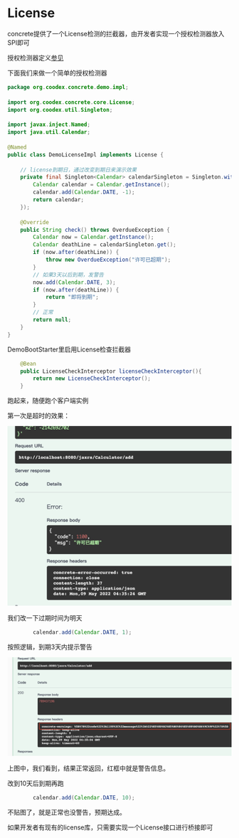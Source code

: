 # License

concrete提供了一个License检测的拦截器，由开发者实现一个授权检测器放入SPI即可

授权检测器定义[参见](https://github.com/coodex2016/concrete.coodex.org/blob/0.5.x/concrete-pom/concrete-core/src/main/java/org/coodex/concrete/core/License.java)

下面我们来做一个简单的授权检测器

```java
package org.coodex.concrete.demo.impl;

import org.coodex.concrete.core.License;
import org.coodex.util.Singleton;

import javax.inject.Named;
import java.util.Calendar;

@Named
public class DemoLicenseImpl implements License {

    // license到期日，通过改变到期日来演示效果
    private final Singleton<Calendar> calendarSingleton = Singleton.with(() -> {
        Calendar calendar = Calendar.getInstance();
        calendar.add(Calendar.DATE, -1);
        return calendar;
    });

    @Override
    public String check() throws OverdueException {
        Calendar now = Calendar.getInstance();
        Calendar deathLine = calendarSingleton.get();
        if (now.after(deathLine)) {
            throw new OverdueException("许可已超期");
        }
        // 如果3天以后到期，发警告
        now.add(Calendar.DATE, 3);
        if (now.after(deathLine)) {
            return "即将到期";
        }
        // 正常
        return null;
    }
}
```

DemoBootStarter里启用License检查拦截器

```java
    @Bean
    public LicenseCheckInterceptor licenseCheckInterceptor(){
        return new LicenseCheckInterceptor();
    }
```

跑起来，随便跑个客户端实例

第一次是超时的效果：

![过期](../images/license1.jpg)

我们改一下过期时间为明天

```java
        calendar.add(Calendar.DATE, 1);
```

按照逻辑，到期3天内提示警告

![警告](../images/license2.jpg)

上图中，我们看到，结果正常返回，红框中就是警告信息。

改到10天后到期再跑

```java
        calendar.add(Calendar.DATE, 10);
```

不贴图了，就是正常也没警告，预期达成。

如果开发者有现有的license库，只需要实现一个License接口进行桥接即可
